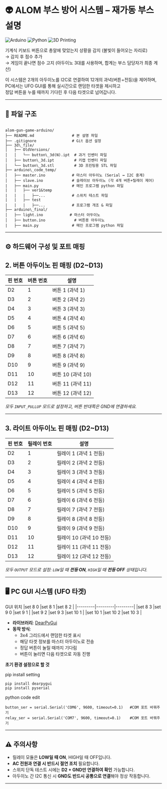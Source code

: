 # 👽 ALOM 부스 방어 시스템 – 재가동 부스 설명  

![Arduino](https://img.shields.io/badge/Arduino-00979D?style=flat&logo=arduino&logoColor=white)
![Python](https://img.shields.io/badge/Python-3776AB?style=flat&logo=python&logoColor=white)
![3D Printing](https://img.shields.io/badge/3D_Printing-FF6F00?style=flat&logo=open3d&logoColor=white)  

기계식 키보드 버튼으로 총알에 맞았는지 상황을 감지 (불빛이 들어오는 자리로)  
→ 감지 후 점수 추가  
→ 게임이 끝나면 점수 고지 (아두이노 3대를 사용하며, 합계는 부스 담당자가 최종 계산)  

이 시스템은 2개의 아두이노를 I2C로 연결하여 12개의 과녁(버튼+전등)을 제어하며,  
PC에서는 UFO GUI를 통해 실시간으로 랜덤한 타겟을 제시하고  
정답 버튼을 누를 때까지 기다린 후 다음 타겟으로 넘어갑니다.

---

## 📁 파일 구조

```

alom-gun-game-arduino/  
├── README.md                 # 본 설명 파일  
├── .gitignore                # Git 옵션 설정  
├── 3d\_file/  
│   ├── OldVersions/
│   │   └── button\_3d(N).ipt  # 과거 인벤터 파일  
│   ├── button\_3d.ipt         # 키캡 인벤터 파일  
│   └── button\_3d.stl         # 3D 프린팅용 STL 파일  
├── arduino\_code_temp/
│   ├── master.ino            # 마스터 아두이노 (Serial ↔ I2C 중계)  
│   ├── slave.ino             # 슬레이브 아두이노 (각 4개 버튼+릴레이 제어)  
|   ├── main.py               # 메인 프로그램 python 파일
|   |   ├── ver1&temp  
|   |   |   ├──...            # 스위치 테스트 파일  
|   |   ├── test  
|   |   |   ├──...            # 프로그램 개조 & 파일  
├── arduino\_final/  
│   ├── light.ino            # 마스터 아두이노  
│   ├── button.ino             # 버튼용 아두이노  
|   ├── main.py               # 메인 프로그램 python 파일  

```

---

## ⚙️ 하드웨어 구성 및 포트 매핑

## 2. 버튼 아두이노 핀 매핑 (D2~D13)

| 핀 번호 | 버튼 번호 | 설명                    |
|---------|-----------|-------------------------|
| D2      | 1         | 버튼 1 (과녁 1)         |
| D3      | 2         | 버튼 2 (과녁 2)         |
| D4      | 3         | 버튼 3 (과녁 3)         |
| D5      | 4         | 버튼 4 (과녁 4)         |
| D6      | 5         | 버튼 5 (과녁 5)         |
| D7      | 6         | 버튼 6 (과녁 6)         |
| D8      | 7         | 버튼 7 (과녁 7)         |
| D9      | 8         | 버튼 8 (과녁 8)         |
| D10     | 9         | 버튼 9 (과녁 9)         |
| D11     | 10        | 버튼 10 (과녁 10)       |
| D12     | 11        | 버튼 11 (과녁 11)       |
| D13     | 12        | 버튼 12 (과녁 12)       |

*모두 `INPUT_PULLUP` 모드로 설정하고, 버튼 반대쪽은 GND에 연결하세요.*

---

## 3. 라이트 아두이노 핀 매핑 (D2~D13)

| 핀 번호 | 릴레이 번호 | 설명                              |
|---------|-------------|-----------------------------------|
| D2      | 1           | 릴레이 1 (과녁 1 전등)           |
| D3      | 2           | 릴레이 2 (과녁 2 전등)           |
| D4      | 3           | 릴레이 3 (과녁 3 전등)           |
| D5      | 4           | 릴레이 4 (과녁 4 전등)           |
| D6      | 5           | 릴레이 5 (과녁 5 전등)           |
| D7      | 6           | 릴레이 6 (과녁 6 전등)           |
| D8      | 7           | 릴레이 7 (과녁 7 전등)           |
| D9      | 8           | 릴레이 8 (과녁 8 전등)           |
| D10     | 9           | 릴레이 9 (과녁 9 전등)           |
| D11     | 10          | 릴레이 10 (과녁 10 전등)         |
| D12     | 11          | 릴레이 11 (과녁 11 전등)         |
| D13     | 12          | 릴레이 12 (과녁 12 전등)         |

*모두 `OUTPUT` 모드로 설정: `LOW`일 때 **전등 ON**, `HIGH`일 때 **전등 OFF** 상태입니다.*

---

## 🖥️ PC GUI 시스템 (UFO 타겟)

GUI 위치
|set 8 0  |set 8 1  |set 8 2  |
|---------|---------|---------|
|set 8 3  |set 9 0  |set 9 1  |
|set 9 2  |set 9 3  |set 10 1 |
|set 10 1 |set 10 2 |set 10 3 |


- **라이브러리**: [DearPyGui](https://github.com/hoffstadt/dearpygui)
- **동작 방식**:
  - 3x4 그리드에서 랜덤한 타겟 표시
  - 해당 타겟 정보를 마스터 아두이노로 전송
  - 정답 버튼이 눌릴 때까지 기다림
  - 버튼이 눌리면 다음 타겟으로 자동 진행

**초기 환경 설정으로 할 것**  

pip install setting
```
pip install dearpygui
pip install pyserial
```
  
python code edit
```
button_ser = serial.Serial('COM6', 9600, timeout=0.1)   #COM 포트 바꿔주기
relay_ser = serial.Serial('COM7', 9600, timeout=0.1)    #COM 포트 바꿔주기
```
  
---

## ⚠️ 주의사항

* 릴레이 모듈은 **LOW일 때 ON**, HIGH일 때 OFF입니다.
* **AC 전원과 연결 시 반드시 절연 조치** 필요합니다.
* 스위치 단독 테스트 시에는 **D2 + GND만 연결하여 확인** 가능합니다.
* 아두이노 간 I2C 통신 시 **GND도 반드시 공통으로 연결**해야 정상 작동합니다.

---
